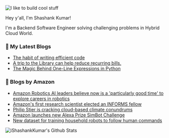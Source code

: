 ![I like to build cool stuff](https://res.cloudinary.com/dt8g3rhcy/image/upload/v1595929574/i_like_to_build_cool_shit._1_nzbwjh.png)

Hey y'all, I'm Shashank Kumar! 

I'm a Backend Software Engineer solving challenging problems in Hybrid Cloud World.

### 📕 My Latest Blogs
<!-- BLOG-POST-LIST:START -->
- [The habit of writing efficient code](https://medium.com/@ishashankkumar/the-habit-of-writing-efficient-code-153b05f04269?source=rss-d24dda280d5f------2)
- [A trip to the Library can help reduce recurring bills.](https://medium.com/swlh/a-trip-to-the-library-can-help-reduce-recurring-bills-23bca495cdf5?source=rss-d24dda280d5f------2)
- [The Magic Behind One-Line Expressions in Python](https://medium.com/swlh/the-magic-behind-one-line-expressions-in-python-816c10180c5c?source=rss-d24dda280d5f------2)
<!-- BLOG-POST-LIST:END -->

### 📕 Blogs by Amazon
<!-- AMAZON-BLOG-POST-LIST:START -->
- [Amazon Robotics AI leaders believe now is a 'particularly good time' to explore careers in robotics](https://www.amazon.science/working-at-amazon/amazon-robotics-ai-leaders-believe-now-is-a-particularly-good-time-to-explore-careers-in-robotics)
- [Amazon's first research scientist elected an INFORMS fellow](https://www.amazon.science/latest-news/amazons-first-research-scientist-elected-an-informs-fellow)
- [Philip Stier is cracking cloud-based climate conundrums](https://www.amazon.science/research-awards/success-stories/philip-stier-is-cracking-cloud-based-climate-conundrums)
- [Amazon launches new Alexa Prize SimBot Challenge](https://www.amazon.science/academic-engagements/amazon-launches-new-alexa-prize-simbot-challenge)
- [New dataset for training household robots to follow human commands](https://www.amazon.science/blog/new-dataset-for-training-household-robots-to-follow-human-commands)
<!-- AMAZON-BLOG-POST-LIST:END -->



<img align="center" alt="iShashankKumar's Github Stats" src="https://github-readme-stats.vercel.app/api?username=ishashankkumar&show_icons=true&hide_border=true" />
